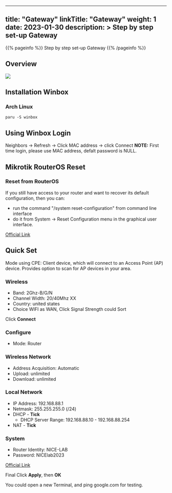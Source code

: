 
---
title: "Gateway"
linkTitle: "Gateway"
weight: 1
date: 2023-01-30
description: >
  Step by step set-up Gateway
---

{{% pageinfo %}}
  Step by step set-up Gateway
{{% /pageinfo %}}

## Overview
![](https://res.cloudinary.com/dkvj6mo4c/image/upload/v1675145155/NICE-LAB/NICE-LAB_Gateway_djewfj.png)

## Installation Winbox
### Arch Linux
```console
paru -S winbox
```

## Using Winbox Login
Neighbors -> Refresh -> Click MAC address -> click Connect
**NOTE:** First time login, please use MAC address, defalt password is NULL.

## Mikrotik RouterOS Reset
### Reset from RouterOS
If you still have access to your router and want to recover its default configuration, then you can:
+ run the command "/system reset-configuration" from command line interface
+ do it from System -> Reset Configuration menu in the graphical user interface.

[Official Link](https://wiki.mikrotik.com/wiki/Manual:Reset)

## Quick Set
Mode using CPE: Client device, which will connect to an Access Point (AP) device. Provides option to scan for AP devices in your area.

### Wireless
+ Band: 2Ghz-B/G/N
+ Channel Width: 20/40Mhz XX
+ Country: united states
+ Choice WIFI as WAN, Click Signal Strength could Sort 

Click **Connect**

### Configure
+ Mode: Router

### Wireless Network
+ Address Acquisition: Automatic
+ Upload: unlimited
+ Download: unlimited

### Local Network
+ IP Address: 192.168.88.1
+ Netmask: 255.255.255.0 (/24)
+ DHCP - **Tick**
  + DHCP Server Range: 192.168.88.10 - 192.168.88.254
+ NAT - **Tick**

### System
+ Router Identity: NICE-LAB
+ Password: NICElab2023

[Official Link](https://wiki.mikrotik.com/wiki/Manual:Quickset#:~:text=Quickset%20is%20a%20simple%20configuration,of%20default%20configuration%20from%20factory.)

Final Click **Apply**, then **OK**

You could open a new Terminal, and ping google.com for testing.




